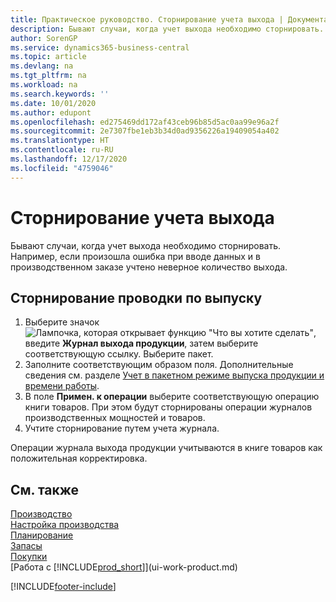 ```yaml
---
title: Практическое руководство. Сторнирование учета выхода | Документация Майкрософт
description: Бывают случаи, когда учет выхода необходимо сторнировать. Например, если произошла ошибка при вводе данных и в производственном заказе учтено неверное количество выхода.
author: SorenGP
ms.service: dynamics365-business-central
ms.topic: article
ms.devlang: na
ms.tgt_pltfrm: na
ms.workload: na
ms.search.keywords: ''
ms.date: 10/01/2020
ms.author: edupont
ms.openlocfilehash: ed275469dd172af43ceb96b85d5ac0aa99e96a2f
ms.sourcegitcommit: 2e7307fbe1eb3b34d0ad9356226a19409054a402
ms.translationtype: HT
ms.contentlocale: ru-RU
ms.lasthandoff: 12/17/2020
ms.locfileid: "4759046"
---
```

# <a name="reverse-output-posting"></a>Сторнирование учета выхода
Бывают случаи, когда учет выхода необходимо сторнировать. Например, если произошла ошибка при вводе данных и в производственном заказе учтено неверное количество выхода.  

## <a name="to-reverse-an-output-posting"></a>Сторнирование проводки по выпуску  
1.  Выберите значок ![Лампочка, которая открывает функцию "Что вы хотите сделать"](media/ui-search/search_small.png "Что вы хотите сделать"), введите **Журнал выхода продукции**, затем выберите соответствующую ссылку. Выберите пакет.  
2. Заполните соответствующим образом поля. Дополнительные сведения см. разделе [Учет в пакетном режиме выпуска продукции и времени работы](production-how-to-post-output-quantity.md).
3.  В поле **Примен. к операции** выберите соответствующую операцию книги товаров. При этом будут сторнированы операции журналов производственных мощностей и товаров.  
4. Учтите сторнирование путем учета журнала.  

Операции журнала выхода продукции учитываются в книге товаров как положительная корректировка.  

## <a name="see-also"></a>См. также  
 [Производство](production-manage-manufacturing.md)    
 [Настройка производства](production-configure-production-processes.md)  
 [Планирование](production-planning.md)      
 [Запасы](inventory-manage-inventory.md)  
 [Покупки](purchasing-manage-purchasing.md)  
 [Работа с [!INCLUDE[prod_short](includes/prod_short.md)]](ui-work-product.md)  


[!INCLUDE[footer-include](includes/footer-banner.md)]